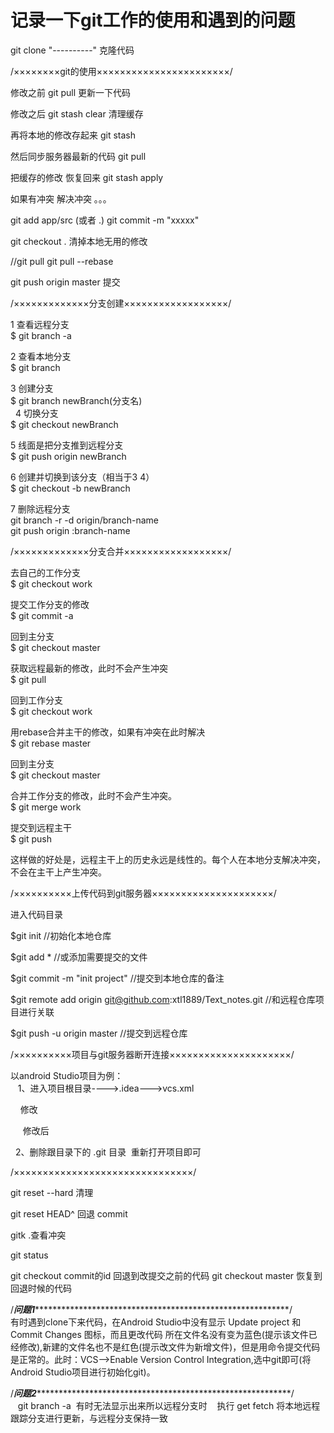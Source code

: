 # 记录一下git工作的使用和遇到的问题

git clone "----------" 克隆代码

/××××××××git的使用×××××××××××××××××××××××/

修改之前 git pull 更新一下代码

修改之后 git stash clear 清理缓存

再将本地的修改存起来  git stash

然后同步服务器最新的代码  git pull

把缓存的修改  恢复回来  git stash apply

如果有冲突 解决冲突 。。。

git add app/src (或者  .)
git commit -m "xxxxx"

git checkout .  清掉本地无用的修改

//git pull
git pull --rebase

git push origin master 提交

/×××××××××××××分支创建××××××××××××××××××/

1 查看远程分支    
    $ git branch -a  

2 查看本地分支   
    $ git branch  
  
3 创建分支    
    $ git branch newBranch(分支名)    
   
4 切换分支    
    $ git checkout newBranch

5 线面是把分支推到远程分支     
    $ git push origin newBranch  
 
6 创建并切换到该分支（相当于3 4）    
    $ git checkout -b newBranch
  
7 删除远程分支  
    git branch -r -d origin/branch-name  
    git push origin :branch-name  

/×××××××××××××分支合并××××××××××××××××××/

去自己的工作分支            
  $ git checkout work

提交工作分支的修改             
  $ git commit -a

回到主分支              
  $ git checkout master

获取远程最新的修改，此时不会产生冲突                
  $ git pull

回到工作分支             
  $ git checkout work

用rebase合并主干的修改，如果有冲突在此时解决           
  $ git rebase master

回到主分支         
  $ git checkout master

合并工作分支的修改，此时不会产生冲突。             
  $ git merge work

提交到远程主干           
$ git push

这样做的好处是，远程主干上的历史永远是线性的。每个人在本地分支解决冲突，不会在主干上产生冲突。

/××××××××××上传代码到git服务器×××××××××××××××××××××/
    
    
   进入代码目录  
   
   $git init  //初始化本地仓库   
   
   $git add * //或添加需要提交的文件     
   
   $git commit -m "init project" //提交到本地仓库的备注   
   
   $git remote add origin git@github.com:xtl1889/Text_notes.git //和远程仓库项目进行关联     
   
   $git push -u origin master //提交到远程仓库    
   
   
/××××××××××项目与git服务器断开连接×××××××××××××××××××××/    
    
 以android Studio项目为例：      
    1、进入项目根目录---->.idea--->vcs.xml     
    
      修改   
      <mapping directory="" vcs="Git" />     
        
      修改后   
      <mapping directory="" vcs="" />    
        
    2、删除跟目录下的 .git 目录  重新打开项目即可   
    
  
/×××××××××××××××××××××××××××××××/

git reset --hard  清理

git reset HEAD^ 回退 commit

gitk .查看冲突

git status

git checkout commit的id  回退到改提交之前的代码
git checkout master      恢复到回退时候的代码

/***问题1*************************************************************/      
有时遇到clone下来代码，在Android Studio中没有显示 Update project 和 Commit Changes 图标，而且更改代码 所在文件名没有变为蓝色(提示该文件已经修改),新建的文件名也不是红色(提示改文件为新增文件)，但是用命令提交代码是正常的。此时：VCS-->Enable Version Control Integration,选中git即可(将Android Studio项目进行初始化git)。    

/***问题2*************************************************************/            
    git branch -a  有时无法显示出来所以远程分支时
    执行 get fetch 将本地远程跟踪分支进行更新，与远程分支保持一致
